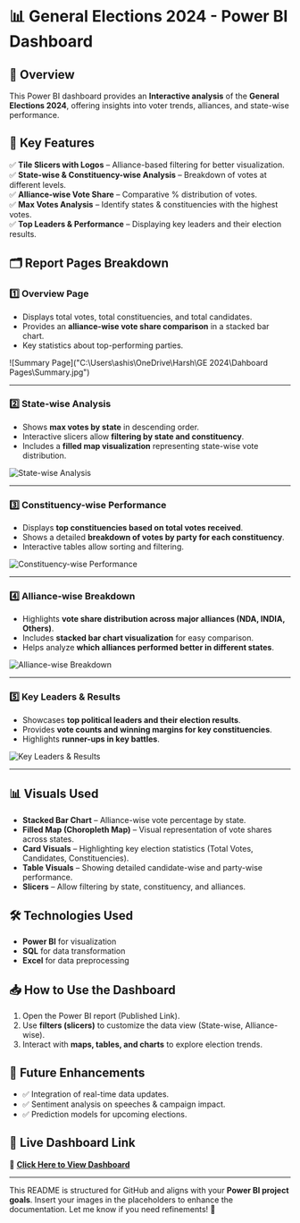 # 📊 General Elections 2024 - Power BI Dashboard

## 🚀 Overview
This Power BI dashboard provides an **Interactive analysis** of the **General Elections 2024**, offering insights into voter trends, alliances, and state-wise performance.

## 📌 Key Features
✅ **Tile Slicers with Logos** – Alliance-based filtering for better visualization.  
✅ **State-wise & Constituency-wise Analysis** – Breakdown of votes at different levels.  
✅ **Alliance-wise Vote Share** – Comparative % distribution of votes.  
✅ **Max Votes Analysis** – Identify states & constituencies with the highest votes.  
✅ **Top Leaders & Performance** – Displaying key leaders and their election results.  

## 🗂 Report Pages Breakdown

### **1️⃣ Overview Page**
- Displays total votes, total constituencies, and total candidates.
- Provides an **alliance-wise vote share comparison** in a stacked bar chart.
- Key statistics about top-performing parties.

![Summary Page]("C:\Users\ashis\OneDrive\Harsh\GE 2024\Dahboard Pages\Summary.jpg")

---

### **2️⃣ State-wise Analysis**
- Shows **max votes by state** in descending order.
- Interactive slicers allow **filtering by state and constituency**.
- Includes a **filled map visualization** representing state-wise vote distribution.

![State-wise Analysis](path_to_statewise_image)

---

### **3️⃣ Constituency-wise Performance**
- Displays **top constituencies based on total votes received**.
- Shows a detailed **breakdown of votes by party for each constituency**.
- Interactive tables allow sorting and filtering.

![Constituency-wise Performance](path_to_constituency_image)

---

### **4️⃣ Alliance-wise Breakdown**
- Highlights **vote share distribution across major alliances (NDA, INDIA, Others)**.
- Includes **stacked bar chart visualization** for easy comparison.
- Helps analyze **which alliances performed better in different states**.

![Alliance-wise Breakdown](path_to_alliance_image)

---

### **5️⃣ Key Leaders & Results**
- Showcases **top political leaders and their election results**.
- Provides **vote counts and winning margins for key constituencies**.
- Highlights **runner-ups in key battles**.

![Key Leaders & Results](path_to_leaders_image)

---

## 📊 Visuals Used
- **Stacked Bar Chart** – Alliance-wise vote percentage by state.  
- **Filled Map (Choropleth Map)** – Visual representation of vote shares across states.  
- **Card Visuals** – Highlighting key election statistics (Total Votes, Candidates, Constituencies).  
- **Table Visuals** – Showing detailed candidate-wise and party-wise performance.  
- **Slicers** – Allow filtering by state, constituency, and alliances.  

## 🛠 Technologies Used
- **Power BI** for visualization  
- **SQL** for data transformation  
- **Excel** for data preprocessing  

## 📥 How to Use the Dashboard
1. Open the Power BI report (Published Link).  
2. Use **filters (slicers)** to customize the data view (State-wise, Alliance-wise).  
3. Interact with **maps, tables, and charts** to explore election trends.  

## 🎯 Future Enhancements
- ✅ Integration of real-time data updates.  
- ✅ Sentiment analysis on speeches & campaign impact.  
- ✅ Prediction models for upcoming elections.  

## 📌 Live Dashboard Link
🔗 **[Click Here to View Dashboard](your-published-powerbi-link)**  

---

This README is structured for GitHub and aligns with your **Power BI project goals**. Insert your images in the placeholders to enhance the documentation. Let me know if you need refinements! 🚀
